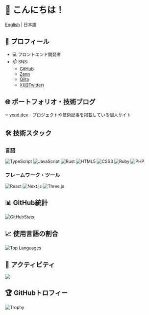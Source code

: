 # 👋 こんにちは！

[English](./README.md) | 日本語

## 🚀 プロフィール
- 💻 フロントエンド開発者
- 📫 SNS:
  - [GitHub](https://github.com/yend724)
  - [Zenn](https://zenn.dev/yend724)
  - [Qiita](https://qiita.com/yend724)
  - [X(旧Twitter)](https://x.com/yend724)

## 🌐 ポートフォリオ・技術ブログ
⭐️ [yend.dev](https://yend.dev/) - プロジェクトや技術記事を掲載している個人サイト

## 🛠 技術スタック
### 言語
![TypeScript](https://img.shields.io/badge/-TypeScript-3178C6?style=flat-square&logo=TypeScript&logoColor=white)
![JavaScript](https://img.shields.io/badge/-JavaScript-F7DF1E?style=flat-square&logo=JavaScript&logoColor=black)
![Rust](https://img.shields.io/badge/-Rust-000000?style=flat-square&logo=Rust&logoColor=white)
![HTML5](https://img.shields.io/badge/-HTML5-E34F26?style=flat-square&logo=html5&logoColor=white)
![CSS3](https://img.shields.io/badge/-CSS3-1572B6?style=flat-square&logo=css3&logoColor=white)
![Ruby](https://img.shields.io/badge/-Ruby-CC342D?style=flat-square&logo=Ruby&logoColor=white)
![PHP](https://img.shields.io/badge/-PHP-777BB4?style=flat-square&logo=PHP&logoColor=white)

### フレームワーク・ツール
![React](https://img.shields.io/badge/-React-61DAFB?style=flat-square&logo=React&logoColor=black)
![Next.js](https://img.shields.io/badge/-Next.js-000000?style=flat-square&logo=Next.js&logoColor=white)
![Three.js](https://img.shields.io/badge/-Three.js-000000?style=flat-square&logo=Three.js&logoColor=white)

## 📊 GitHub統計
![GitHubStats](https://github-readme-stats.vercel.app/api?username=yend724&show_icons=true&theme=tokyonight)

## 📈 使用言語の割合
![Top Languages](https://github-readme-stats.vercel.app/api/top-langs/?username=yend724&layout=compact&theme=tokyonight)

## 📅 アクティビティ
![](https://github-profile-summary-cards.vercel.app/api/cards/profile-details?username=yend724&theme=tokyonight)

## 🏆 GitHubトロフィー
![Trophy](https://github-profile-trophy.vercel.app/?username=yend724&theme=tokyonight)
